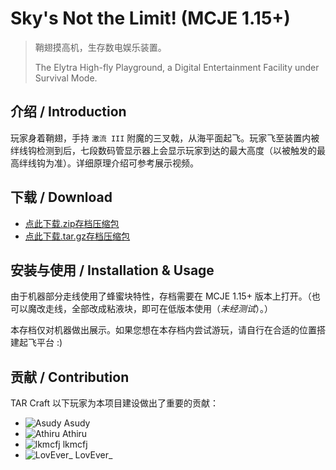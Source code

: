# Sky's Not the Limit! (MCJE 1.15+)

> 鞘翅摸高机，生存数电娱乐装置。
> 
> The Elytra High-fly Playground, a Digital Entertainment Facility under Survival Mode.

## 介绍 / Introduction

玩家身着鞘翅，手持 `激流 III` 附魔的三叉戟，从海平面起飞。玩家飞至装置内被绊线钩检测到后，七段数码管显示器上会显示玩家到达的最大高度（以被触发的最高绊线钩为准）。详细原理介绍可参考展示视频。

## 下载 / Download

- [点此下载.zip存档压缩包](https://github.com/mana9er/TAR-Craft-Lab/raw/master/Sky's%20not%20the%20limit/skys-not-the-limit.zip)
- [点此下载.tar.gz存档压缩包](https://github.com/mana9er/TAR-Craft-Lab/raw/master/Sky's%20not%20the%20limit/skys-not-the-limit.tar.gz)

## 安装与使用 / Installation & Usage

由于机器部分走线使用了蜂蜜块特性，存档需要在 MCJE 1.15+ 版本上打开。（也可以魔改走线，全部改成粘液块，即可在低版本使用（*未经测试*）。）

本存档仅对机器做出展示。如果您想在本存档内尝试游玩，请自行在合适的位置搭建起飞平台 :)

## 贡献 / Contribution

TAR Craft 以下玩家为本项目建设做出了重要的贡献：
- ![Asudy](https://cravatar.eu/helmhead/Asudy/60) Asudy
- ![Athiru](https://cravatar.eu/helmhead/Athiru/60) Athiru
- ![lkmcfj](https://cravatar.eu/helmhead/lkmcfj/60) lkmcfj
- ![LovEver_](https://cravatar.eu/helmhead/LovEver_/60) LovEver_
